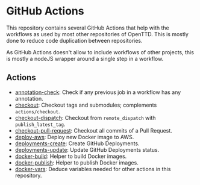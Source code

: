 # GitHub Actions

This repository contains several GitHub Actions that help with the workflows as used by most other repositories of OpenTTD.
This is mostly done to reduce code duplication between repositories.

As GitHub Actions doesn't allow to include workflows of other projects, this is mostly a nodeJS wrapper around a single step in a workflow.

## Actions

- [annotation-check](annotation-check/): Check if any previous job in a workflow has any annotation.
- [checkout](checkout/): Checkout tags and submodules; complements `actions/checkout`.
- [checkout-dispatch](checkout-dispatch/): Checkout from `remote_dispatch` with `publish_latest_tag`.
- [checkout-pull-request](checkout-pull-request/): Checkout all commits of a Pull Request.
- [deploy-aws](deploy-aws/): Deploy new Docker image to AWS.
- [deployments-create](deployments-create/): Create GitHub Deployments.
- [deployments-update](deployments-update/): Update GitHub Deployments status.
- [docker-build](docker-build/): Helper to build Docker images.
- [docker-publish](docker-publish/): Helper to publish Docker images.
- [docker-vars](docker-vars/): Deduce variables needed for other actions in this repository.
